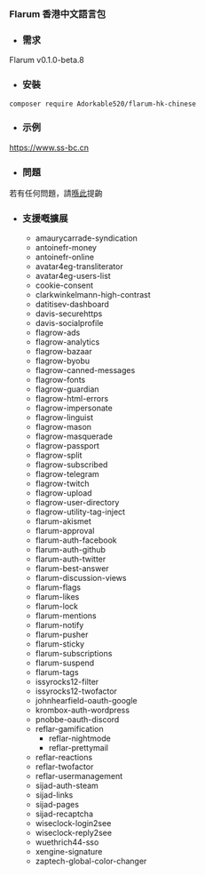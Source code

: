 ### Flarum 香港中文語言包

- ### 需求
Flarum v0.1.0-beta.8

- ### 安裝
```
composer require Adorkable520/flarum-hk-chinese
```

- ### 示例
https://www.ss-bc.cn

- ### 問題
若有任何問題，請[喺此](https://www.ss-bc.cn)提齣

- ### 支援嘅擴展
  - amaurycarrade-syndication
  - antoinefr-money
  - antoinefr-online
  - avatar4eg-transliterator
  - avatar4eg-users-list
  - cookie-consent
  - clarkwinkelmann-high-contrast
  - datitisev-dashboard
  - davis-securehttps
  - davis-socialprofile
  - flagrow-ads
  - flagrow-analytics
  - flagrow-bazaar
  - flagrow-byobu
  - flagrow-canned-messages
  - flagrow-fonts
  - flagrow-guardian
  - flagrow-html-errors
  - flagrow-impersonate
  - flagrow-linguist
  - flagrow-mason
  - flagrow-masquerade
  - flagrow-passport
  - flagrow-split
  - flagrow-subscribed
  - flagrow-telegram
  - flagrow-twitch
  - flagrow-upload
  - flagrow-user-directory
  - flagrow-utility-tag-inject
  - flarum-akismet
  - flarum-approval
  - flarum-auth-facebook
  - flarum-auth-github
  - flarum-auth-twitter
  - flarum-best-answer
  - flarum-discussion-views
  - flarum-flags
  - flarum-likes
  - flarum-lock
  - flarum-mentions
  - flarum-notify
  - flarum-pusher
  - flarum-sticky
  - flarum-subscriptions
  - flarum-suspend
  - flarum-tags
  - issyrocks12-filter
  - issyrocks12-twofactor
  - johnhearfield-oauth-google
  - krombox-auth-wordpress
  - pnobbe-oauth-discord
  - reflar-gamification
	- reflar-nightmode
	- reflar-prettymail
  - reflar-reactions
  - reflar-twofactor
  - reflar-usermanagement
  - sijad-auth-steam
  - sijad-links
  - sijad-pages
  - sijad-recaptcha
  - wiseclock-login2see
  - wiseclock-reply2see
  - wuethrich44-sso
  - xengine-signature
  - zaptech-global-color-changer

